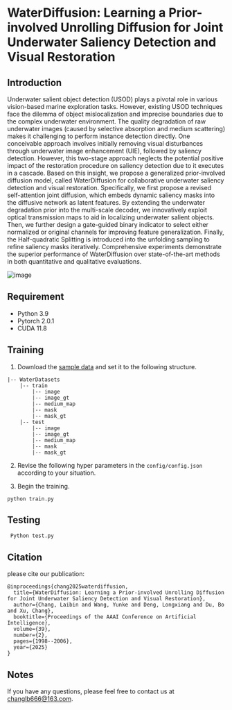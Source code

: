 # WaterDiffusion: Learning a Prior-involved Unrolling Diffusion for Joint Underwater Saliency Detection and Visual Restoration

## Introduction
Underwater salient object detection (USOD) plays a pivotal role in various vision-based marine exploration tasks. However, existing USOD techniques face the dilemma of object mislocalization and imprecise boundaries due to the complex underwater environment. The quality degradation of raw underwater images (caused by selective absorption and medium scattering) makes it challenging to perform instance detection directly. One conceivable approach involves initially removing visual disturbances through underwater image enhancement (UIE), followed by saliency detection. However, this two-stage approach neglects the potential positive impact of the restoration procedure on saliency detection due to it executes in a cascade. Based on this insight, we propose a generalized prior-involved diffusion model, called WaterDiffusion for collaborative underwater saliency detection and visual restoration. Specifically, we first propose a revised self-attention joint diffusion, which embeds dynamic saliency masks into the diffusive network as latent features. By extending the underwater degradation prior into the multi-scale decoder, we innovatively exploit optical transmission maps to aid in localizing underwater salient objects. Then, we further design a gate-guided binary indicator to select either normalized or original channels for improving feature generalization. Finally, the Half-quadratic Splitting is introduced into the unfolding sampling to refine saliency masks iteratively. Comprehensive experiments demonstrate the superior performance of WaterDiffusion over state-of-the-art methods in both quantitative and qualitative evaluations.

![image](https://github.com/user-attachments/assets/e1250a0c-462b-48be-9df2-aa1e3213adf4)

## Requirement
* Python 3.9
* Pytorch 2.0.1
* CUDA 11.8

## Training
1. Download the [sample data]([https://drive.google.com/file/d/1XDqspht0jBNDz4m-8S8_srBkFmkWrxh3/view?usp=drive_link]) and set it to the following structure.

```
|-- WaterDatasets
    |-- train
        |-- image 
        |-- image_gt  
        |-- medium_map
        |-- mask  
        |-- mask_gt
    |-- test
        |-- image 
        |-- image_gt  
        |-- medium_map
        |-- mask  
        |-- mask_gt
```

2. Revise the following hyper parameters in the `config/config.json` according to your situation.
   
3. Begin the training.

```
python train.py
```

## Testing

```
 Python test.py
```

## Citation
please cite our publication:
```
@inproceedings{chang2025waterdiffusion,
  title={WaterDiffusion: Learning a Prior-involved Unrolling Diffusion for Joint Underwater Saliency Detection and Visual Restoration},
  author={Chang, Laibin and Wang, Yunke and Deng, Longxiang and Du, Bo and Xu, Chang},
  booktitle={Proceedings of the AAAI Conference on Artificial Intelligence},
  volume={39},
  number={2},
  pages={1998--2006},
  year={2025}
}
```

## Notes
If you have any questions, please feel free to contact us at changlb666@163.com.
